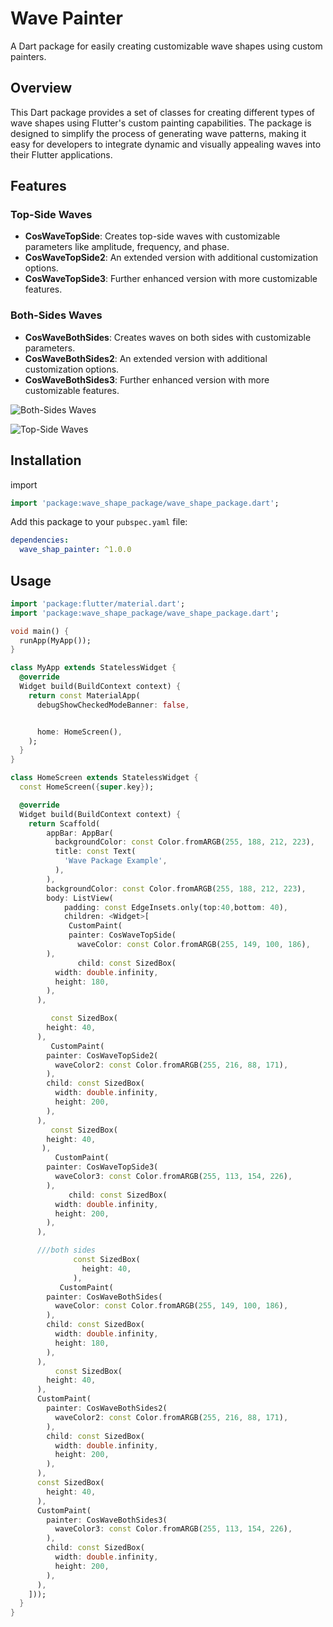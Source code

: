 <!--
Developer:Haneen Amer , Zeena Ibrahem
Github:https://github.com/haneenAmer/wave_shapes_package_repo
Github : https://github.com/Zeena0-0
-->

# Wave Painter

A Dart package for easily creating customizable wave shapes using custom painters.

## Overview

This Dart package provides a set of classes for creating different types of wave shapes using Flutter's
custom painting capabilities. The package is designed to simplify the process of generating wave
patterns, making it easy for developers to integrate dynamic and visually appealing waves into their
Flutter applications.

## Features

### Top-Side Waves

- **CosWaveTopSide**: Creates top-side waves with customizable parameters like amplitude, frequency, and phase. 
- **CosWaveTopSide2**: An extended version with additional customization options.
- **CosWaveTopSide3**: Further enhanced version with more customizable features.

### Both-Sides Waves

- **CosWaveBothSides**: Creates waves on both sides with customizable parameters. 
- **CosWaveBothSides2**: An extended version with additional customization options. 
- **CosWaveBothSides3**: Further enhanced version with more customizable features. 

![Both-Sides Waves](https://cdn.discordapp.com/attachments/1166330871389884477/1194724209239281914/IMG_20240110_222704_660.png?ex=65b164a0&is=659eefa0&hm=f9f186bbdb96bd1656eca7b2e207f26654e99bf06e5ee7b068af435d741d98ec&)

![Top-Side Waves](https://cdn.discordapp.com/attachments/1166330871389884477/1194724208941469858/IMG_20240110_222707_001.png?ex=65b164a0&is=659eefa0&hm=a4a843a457189261819a7fea44d7f5f42613bd6caf657e7f82dbf0415c2a9edf&)


## Installation
import
```dart
import 'package:wave_shape_package/wave_shape_package.dart';
```
Add this package to your `pubspec.yaml` file:

```yaml
dependencies:
  wave_shap_painter: ^1.0.0
```


## Usage 
```dart
import 'package:flutter/material.dart';
import 'package:wave_shape_package/wave_shape_package.dart';

void main() {
  runApp(MyApp());
}

class MyApp extends StatelessWidget {
  @override
  Widget build(BuildContext context) {
    return const MaterialApp(
      debugShowCheckedModeBanner: false,


      home: HomeScreen(),
    );
  }
}

class HomeScreen extends StatelessWidget {
  const HomeScreen({super.key});

  @override
  Widget build(BuildContext context) {
    return Scaffold(
        appBar: AppBar(
          backgroundColor: const Color.fromARGB(255, 188, 212, 223),
          title: const Text(
            'Wave Package Example',
          ),
        ),
        backgroundColor: const Color.fromARGB(255, 188, 212, 223),
        body: ListView(
            padding: const EdgeInsets.only(top:40,bottom: 40),
            children: <Widget>[
             CustomPaint(
             painter: CosWaveTopSide(
               waveColor: const Color.fromARGB(255, 149, 100, 186),
        ),
               child: const SizedBox(
          width: double.infinity,
          height: 180,
        ),
      ),

         const SizedBox(
        height: 40,
      ),
         CustomPaint(
        painter: CosWaveTopSide2(
          waveColor2: const Color.fromARGB(255, 216, 88, 171),
        ),
        child: const SizedBox(
          width: double.infinity,
          height: 200,
        ),
      ),
         const SizedBox(
        height: 40,
       ),
          CustomPaint(
        painter: CosWaveTopSide3(
          waveColor3: const Color.fromARGB(255, 113, 154, 226),
        ),
             child: const SizedBox(
          width: double.infinity,
          height: 200,
        ),
      ),

      ///both sides
              const SizedBox(
                height: 40,
              ),
           CustomPaint(
        painter: CosWaveBothSides(
          waveColor: const Color.fromARGB(255, 149, 100, 186),
        ),
        child: const SizedBox(
          width: double.infinity,
          height: 180,
        ),
      ),
          const SizedBox(
        height: 40,
      ),
      CustomPaint(
        painter: CosWaveBothSides2(
          waveColor2: const Color.fromARGB(255, 216, 88, 171),
        ),
        child: const SizedBox(
          width: double.infinity,
          height: 200,
        ),
      ),
      const SizedBox(
        height: 40,
      ),
      CustomPaint(
        painter: CosWaveBothSides3(
          waveColor3: const Color.fromARGB(255, 113, 154, 226),
        ),
        child: const SizedBox(
          width: double.infinity,
          height: 200,
        ),
      ),
    ]));
  }
}

```